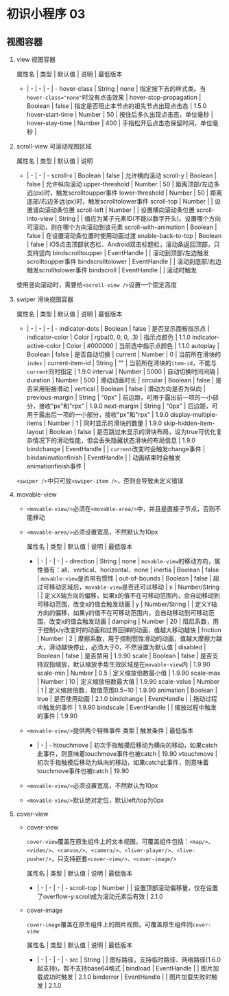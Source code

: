 # 初识小程序 03

## 视图容器

1.  view 视图容器

    属性名 | 类型 | 默认值 | 说明 | 最低版本
    - | - | - | - | -
    hover-class | String | none | 指定按下去的样式类。当`hover-class="none"`时没有点击效果 | 
    hover-stop-propagation | Boolean | false | 指定是否阻止本节点的祖先节点出现点击态 | 1.5.0
    hover-start-time | Number | 50 | 按住后多久出现点击态，单位毫秒 | 
    hover-stay-time | Number | 400 | 手指松开后点击态保留时间，单位毫秒 | 

2.  scroll-view 可滚动视图区域

    属性名 | 类型 | 默认值 | 说明 
    - | - | - | -
    scroll-x | Boolean | false | 允许横向滚动
    scroll-y | Boolean | false | 允许纵向滚动
    upper-threshold | Number | 50 | 距离顶部/左边多远(px)时，触发scrolltoupper事件
    lower-threshold | Number | 50 | 距离底部/右边多远(px)时，触发scrolltolower事件
    scroll-top | Number |  | 设置竖向滚动条位置
    scroll-left | Number |  | 设置横向滚动条位置
    scroll-into-view | String |  | 值应为某子元素ID(不能以数字开头)。设置哪个方向可滚动，则在哪个方向滚动到该元素
    scroll-with-animation | Boolean | false | 在设置滚动条位置时使用动画过渡
    enable-back-to-top | Boolean | false | iOS点击顶部状态栏、Android双击标题栏，滚动条返回顶部，只支持竖向
    bindscrolltoupper | EventHandle |  | 滚动到顶部/左边触发scrolltoupper事件
    bindscrolltolower | EventHandle |  | 滚动到底部/右边触发scrolltolower事件
    bindscroll | EventHandle |  | 滚动时触发

    使用竖向滚动时，需要给`<scroll-view />`设置一个固定高度

3.  swiper 滑块视图容器

    属性名 | 类型 | 默认值 | 说明 | 最低版本
    - | - | - | - | -
    indicator-dots | Boolean | false | 是否显示面板指示点 | 
    indicator-color | Color | rgba(0, 0, 0, .3) | 指示点颜色 | 1.1.0
    indicator-active-color | Color | #000000 | 当前选中指示点颜色 | 1.1.0
    autoplay | Boolean | false | 是否自动切换 | 
    current | Number | 0 | 当前所在滑块的`index` | 
    current-item-id | String | "" | 当前所在滑块的`item-id`，不能与`current`同时指定 | 1.9.0
    interval | Number | 5000 | 自动切换时间间隔 | 
    duration | Number | 500 | 滑动动画时长 | 
    circular | Boolean | false | 是否采用衔接滑动 | 
    vertical | Boolean | false | 滑动方向是否为纵向 | 
    previous-margin | String | "0px" | 前边距，可用于露出前一项的一小部分，接收"px"和"rpx" | 1.9.0
    next-margin | String | "0px" | 后边距，可用于露出后一项的一小部分，接收"px"和"rpx" | 1.9.0
    display-multiple-items | Number | 1 | 同时显示的滑块的数量 | 1.9.0
    skip-hidden-item-layout | Boolean | false | 是否跳过未显示的滑块布局，设为true可优化复杂情况下的滑动性能，但会丢失隐藏状态滑块的布局信息 | 1.9.0
    bindchange | EventHandle |  | `current`改变时会触发change事件 | 
    bindanimationfinish | EventHandle |  | 动画结束时会触发animationfinish事件 | 

    `<swiper />`中只可放`<swiper-item />`，否则会导致未定义错误

4.  movable-view   
    - `<movable-view/>`必须在`<movable-area/>`中，并且是直接子节点，否则不能移动
    - `<movable-area/>`必须设置宽高，不然默认为10px

      属性名 | 类型 | 默认值 | 说明 | 最低版本
      - | - | - | - | -
      direction | String | none | `movable-view`的移动方向，属性值有：all、vertical、horizontal、none | 
      inertia | Boolean | false | `movable-view`是否带有惯性 | 
      out-of-bounds | Boolean | false | 超过可移动区域后，`movable-view`是否还可以移动 | 
      x | Number/String |  | 定义X轴方向的偏移，如果x的值不在可移动范围内，会自动移动到可移动范围，改变x的值会触发动画 | 
      y | Number/String |  | 定义Y轴方向的偏移，如果y的值不在可移动范围内，会自动移动到可移动范围，改变x的值会触发动画 | 
      damping | Number | 20 | 阻尼系数，用于控制x/y改变时的动画和过界回弹的动画，值越大移动越快 | 
      friction | Number | 2 | 摩擦系数，用于控制惯性滑动的动画，值越大摩擦力越大，滑动越快停止，必须大于0，不然设置为默认值 | 
      disabled | Boolean | false | 是否禁用 | 1.9.90
      scale | Boolean | false | 是否支持双指缩放，默认缩放手势生效区域是在`movable-view`内 | 1.9.90
      scale-min | Number | 0.5 | 定义缩放倍数最小值 | 1.9.90
      scale-max | Number | 10 | 定义缩放倍数最大值 | 1.9.90
      scale-value | Number | 1 | 定义缩放倍数，取值范围0.5~10 | 1.9.90
      animation | Boolean | true | 是否使用动画 | 2.1.0
      bindchange | EventHandle |  | 拖动过程中触发的事件 | 1.9.90
      bindscale | EventHandle |  | 缩放过程中触发的事件 | 1.9.90
    - `<movable-view/>`提供两个特殊事件
      类型 | 触发条件 | 最低版本
      - | - | -
      htouchmove | 初次手指触摸后移动为横向的移动，如果catch此事件，则意味着touchmove事件也被catch | 19.90
      vtouchmove | 初次手指触摸后移动为纵向的移动，如果catch此事件，则意味着touchmove事件也被catch | 19.90

    - `<movable-view/>`必须设置宽高，不然默认为10px
    - `<movable-view/>`默认绝对定位，默认left/top为0px

5.  cover-view
    - cover-view  

      `cover-view`覆盖在原生组件上的文本视图，可覆盖组件包括：`<map/>`、`<video/>`、`<canvas/>`、`<camera/>`、`<liver-player/>`、`<live-pusher/>`，只支持嵌套`<cover-view/>`、`<cover-image/>`

      属性名 | 类型 | 默认值 | 说明 | 最低版本
       - | - | - | - | -
      scroll-top | Number |  | 设置顶部滚动偏移量，仅在设置了overflow-y:scroll成为滚动元素后有效 | 2.1.0

    - cover-image

      `cover-image`覆盖在原生组件上的图片视图，可覆盖原生组件同`cover-view`

      属性名 | 类型 | 默认值 | 说明 | 最低版本
       - | - | - | - | -
      src | String |  | 图标路径，支持临时路径、网络路径(1.6.0起支持)，暂不支持base64格式 | 
      bindload | EventHandle | | 图片加载成功时触发 | 2.1.0
      binderror | EventHandle | | 图片加载失败时触发 | 2.1.0